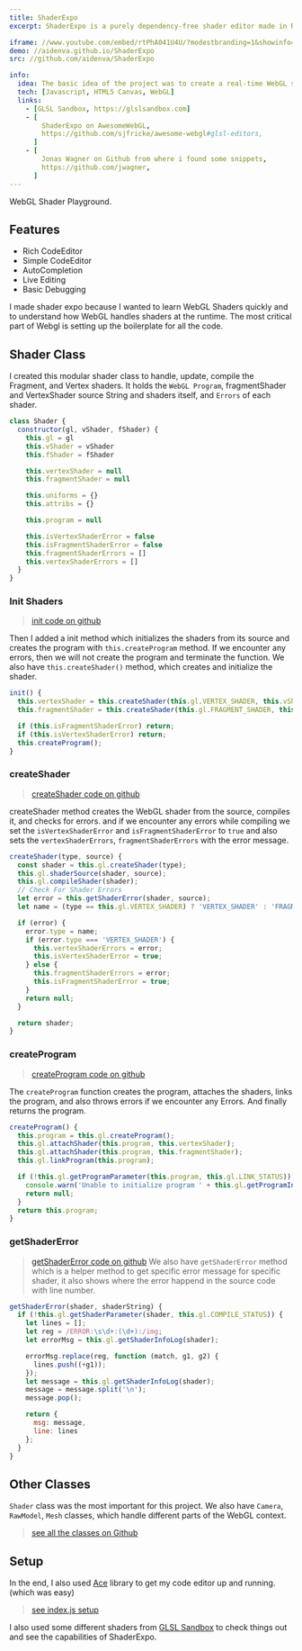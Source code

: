 ```yaml
---
title: ShaderExpo
excerpt: ShaderExpo is a purely dependency-free shader editor made in Raw WebGL API. Experiment with basic WebGL shaders on the fly. ShaderExpo Includes rich features like Inline Error Logs, AutoCompletion, Live Editing, Example Shaders, etc. ShaderExpo is also mentioned in Awesome-Webgl.

iframe: //www.youtube.com/embed/rtPhA041U4U/?modestbranding=1&showinfo=0&autohide=1&rel=0
demo: //aidenva.github.io/ShaderExpo
src: //github.com/aidenva/ShaderExpo

info:
  idea: The basic idea of the project was to create a real-time WebGL shader editor with linting and on the fly updates.
  tech: [Javascript, HTML5 Canvas, WebGL]
  links:
    - [GLSL Sandbox, https://glslsandbox.com]
    - [
        ShaderExpo on AwesomeWebGL,
        https://github.com/sjfricke/awesome-webgl#glsl-editors,
      ]
    - [
        Jonas Wagner on Github from where i found some snippets,
        https://github.com/jwagner,
      ]
---
```


WebGL Shader Playground.

## Features

- Rich CodeEditor
- Simple CodeEditor
- AutoCompletion
- Live Editing
- Basic Debugging

I made shader expo because I wanted to learn WebGL Shaders quickly and to understand how WebGL handles shaders at the runtime.
The most critical part of Webgl is setting up the boilerplate for all the code.

## Shader Class

I created this modular shader class to handle, update, compile the Fragment, and Vertex shaders.
It holds the `WebGL Program`, fragmentShader and VertexShader source String and shaders itself, and `Errors` of each shader.

```js
class Shader {
  constructor(gl, vShader, fShader) {
    this.gl = gl
    this.vShader = vShader
    this.fShader = fShader

    this.vertexShader = null
    this.fragmentShader = null

    this.uniforms = {}
    this.attribs = {}

    this.program = null

    this.isVertexShaderError = false
    this.isFragmentShaderError = false
    this.fragmentShaderErrors = []
    this.vertexShaderErrors = []
  }
}
```

### Init Shaders

> [init code on github](https://github.com/aidenva/ShaderExpo/blob/master/js/Shader.js#L23) 

Then I added a init method which initializes the shaders from its source and creates the program with `this.createProgram` method.
If we encounter any errors, then we will not create the program and terminate the function. We also have `this.createShader()` method, which creates and initialize the shader.
```js
init() {
  this.vertexShader = this.createShader(this.gl.VERTEX_SHADER, this.vShader);
  this.fragmentShader = this.createShader(this.gl.FRAGMENT_SHADER, this.fShader);

  if (this.isFragmentShaderError) return;
  if (this.isVertexShaderError) return;
  this.createProgram();
}
```

### createShader

> [createShader code on github](https://github.com/aidenva/ShaderExpo/blob/master/js/Shader.js#L101) 

createShader method creates the WebGL shader from the source, compiles it, and checks for errors. and if we encounter any errors while compiling we set the `isVertexShaderError` and `isFragmentShaderError` to `true` and also sets the `vertexShaderErrors`, `fragmentShaderErrors` with the error message.
```js
createShader(type, source) {
  const shader = this.gl.createShader(type);
  this.gl.shaderSource(shader, source);
  this.gl.compileShader(shader);
  // Check For Shader Errors
  let error = this.getShaderError(shader, source);
  let name = (type == this.gl.VERTEX_SHADER) ? 'VERTEX_SHADER' : 'FRAGMENT_SHADER';

  if (error) {
    error.type = name;
    if (error.type === 'VERTEX_SHADER') {
      this.vertexShaderErrors = error;
      this.isVertexShaderError = true;
    } else {
      this.fragmentShaderErrors = error;
      this.isFragmentShaderError = true;
    }
    return null;
  }

  return shader;
}
```

### createProgram
> [createProgram code on github](https://github.com/aidenva/ShaderExpo/blob/master/js/Shader.js#L36) 

The `createProgram` function creates the program, attaches the shaders, links the program, and also throws errors if we encounter any Errors.
And finally returns the program. 
```js
createProgram() {
  this.program = this.gl.createProgram();
  this.gl.attachShader(this.program, this.vertexShader);
  this.gl.attachShader(this.program, this.fragmentShader);
  this.gl.linkProgram(this.program);

  if (!this.gl.getProgramParameter(this.program, this.gl.LINK_STATUS)) {
    console.warn('Unable to initialize program ' + this.gl.getProgramInfoLog(this.program));
    return null;
  }
  return this.program;
}
```

### getShaderError
> [getShaderError code on github](https://github.com/aidenva/ShaderExpo/blob/master/js/Shader.js#L75) 
We also have `getShaderError` method which is a helper method to get specific error message for specific shader, it also shows where the error happend in the source code with line number.
```js
getShaderError(shader, shaderString) {
  if (!this.gl.getShaderParameter(shader, this.gl.COMPILE_STATUS)) {
    let lines = [];
    let reg = /ERROR:\s\d+:(\d+):/img;
    let errorMsg = this.gl.getShaderInfoLog(shader);

    errorMsg.replace(reg, function (match, g1, g2) {
      lines.push((+g1));
    });
    let message = this.gl.getShaderInfoLog(shader);
    message = message.split('\n');
    message.pop();

    return {
      msg: message,
      line: lines
    };
  }
}
```

## Other Classes
`Shader` class was the most important for this project. We also have `Camera`, `RawModel`, `Mesh` classes, which handle different parts of the WebGL context.
> [see all the classes on Github](https://github.com/aidenva/ShaderExpo/tree/master/js)


## Setup
In the end, I also used [Ace](https://ace.c9.io/) library to get my code editor up and running. (which was easy)

> [see index.js setup](https://github.com/aidenva/ShaderExpo/blob/master/index.js)

I also used some different shaders from [GLSL Sandbox](https://glslsandbox.com) to check things out and see the capabilities of ShaderExpo.